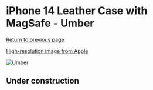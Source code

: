 # iPhone 14 Leather Case with MagSafe - Umber

[Return to previous page](/iphone_14)

[High-resolution image from Apple](https://store.storeimages.cdn-apple.com/8756/as-images.apple.com/is/MPPQ3?wid=4500&hei=4500&fmt=png)

<div style="width: 500px"><img src="/everyphone/MPPQ3.png" alt="Umber"></div>

## Under construction
